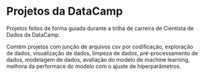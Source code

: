 # Projetos da DataCamp

Projetos feitos de forma guiada durante a trilha de carreira de Cientista de Dados da DataCamp.

Contém projetos com junção de arquivos csv por codificação, exploração de dados, visualização de dados, limpeza de dados, pré-processamento de dados, modelagem de dados, avaliação do modelo de machine learning, melhora da performace do modelo com o ajuste de hiperparâmetros.
